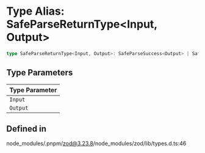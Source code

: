 # Type Alias: SafeParseReturnType\<Input, Output\>

```ts
type SafeParseReturnType<Input, Output>: SafeParseSuccess<Output> | SafeParseError<Input>;
```

## Type Parameters

| Type Parameter |
| ------ |
| `Input` |
| `Output` |

## Defined in

node\_modules/.pnpm/zod@3.23.8/node\_modules/zod/lib/types.d.ts:46
